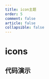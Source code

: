 ```yaml
---    
title: icon主题    
order: 5    
comment: false    
article: false    
collapsible: false    
---
```

# icons

## 代码演示

<ClientOnly>
  <icons />
</ClientOnly>

